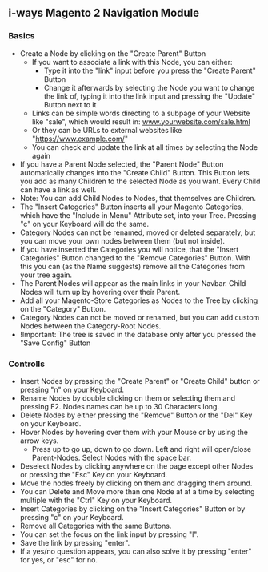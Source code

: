 ## i-ways Magento 2 Navigation Module

### Basics

- Create a Node by clicking on the "Create Parent" Button
    - If you want to associate a link with this Node, you can either:
        - Type it into the "link" input before you press the "Create Parent" Button
        - Change it afterwards by selecting the Node you want to change the link of, typing
          it into the link input and pressing the "Update" Button next to it
    - Links can be simple words directing to a subpage of your Website like "sale", which would result in:
      www.yourwebsite.com/sale.html
    - Or they can be URLs to external websites like "https://www.example.com/"
    - You can check and update the link at all times by selecting the Node again
- If you have a Parent Node selected, the "Parent Node" Button automatically changes into the
  "Create Child" Button. This Button lets you add as many Children to the selected Node as you want. Every Child can 
  have a link as well.
- Note: You can add Child Nodes to Nodes, that themselves are Children.
- The "Insert Categories" Button inserts all your Magento Categories, which have the "Include in Menu" Attribute set, 
  into your Tree. Pressing "c" on your Keyboard will do the same.
- Category Nodes can not be renamed, moved or deleted separately, but you can move your own nodes between them (but not 
  inside).
- If you have inserted the Categories you will notice, that the "Insert Categories" Button changed to the "Remove 
  Categories" Button. With this you can (as the Name suggests) remove all the Categories from your tree again.
- The Parent Nodes will appear as the main links in your Navbar. Child Nodes will turn up by hovering over their Parent.
- Add all your Magento-Store Categories as Nodes to the Tree by clicking on the "Category" Button.
- Category Nodes can not be moved or renamed, but you can add custom Nodes between the Category-Root Nodes.
- !Important: The tree is saved in the database only after you pressed the "Save Config" Button
      
### Controlls

- Insert Nodes by pressing the "Create Parent" or "Create Child" button or pressing "n" on your Keyboard.
- Rename Nodes by double clicking on them or selecting them and pressing F2. Nodes names can be up to 30 Characters long.
- Delete Nodes by either pressing the "Remove" Button or the "Del" Key on your Keyboard.
- Hover Nodes by hovering over them with your Mouse or by using the arrow keys.
    - Press up to go up, down to go down. Left and right will open/close Parent-Nodes. Select Nodes with the space bar.
- Deselect Nodes by clicking anywhere on the page except other Nodes or pressing the "Esc" Key on your Keyboard.
- Move the nodes freely by clicking on them and dragging them around.
- You can Delete and Move more than one Node at at a time by selecting multiple with the "Ctrl" Key on your Keyboard.
- Insert Categories by clicking on the "Insert Categories" Button or by pressing "c" on your Keyboard.
- Remove all Categories with the same Buttons.
- You can set the focus on the link input by pressing "l".
- Save the link by pressing "enter".
- If a yes/no question appears, you can also solve it by pressing "enter" for yes, or "esc" for no.
